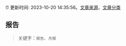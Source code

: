 :alarm_clock: 更新时间: 2023-10-20 14:35:56。[文章来源](/README.md)、[文章分类](/TAGS.md)

## 报告


> 关键字：`报告`、`月报`



